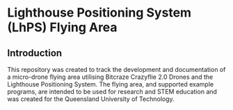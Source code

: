 # Lighthouse Positioning System (LhPS) Flying Area
## Introduction
This repository was created to track the development and documentation of a micro-drone flying area utilising Bitcraze Crazyflie 2.0 Drones and the Lighthouse Positioning System. The flying area, and supported example programs, are intended to be used for research and STEM education and was created for the Queensland University of Technology.
